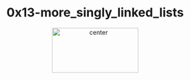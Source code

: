 <div align="center">
<h1 align="center">0x13-more_singly_linked_lists</h1>

<p align="center">
<img src="https://assets.imaginablefutures.com/media/images/ALX_Logo.max-200x150.png" alt="center" style="width:200px; height:105px"/>
</p>
